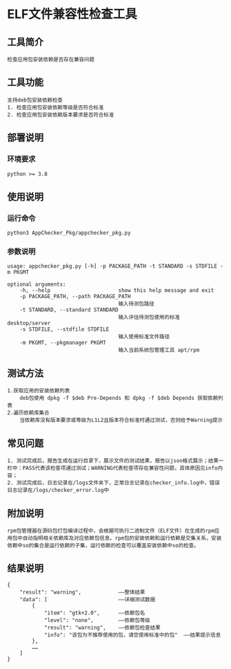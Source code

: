 # ELF文件兼容性检查工具

## 工具简介  

    检查应用包安装依赖是否存在兼容问题

## 工具功能
    
    支持deb包安装依赖检查
    1. 检查应用包安装依赖等级是否符合标准
    2. 检查应用包安装依赖版本要求是否符合标准


## 部署说明
### 环境要求

    python >= 3.8

## 使用说明
### 运行命令

    python3 AppChecker_Pkg/appchecker_pkg.py

### 参数说明

    usage: appchecker_pkg.py [-h] -p PACKAGE_PATH -t STANDARD -s STDFILE -m PKGMT

    optional arguments:
        -h, --help                      show this help message and exit
        -p PACKAGE_PATH, --path PACKAGE_PATH
                                        输入待测包路径
        -t STANDARD, --standard STANDARD
                                        输入评估待测包使用的标准 desktop/server
        -s STDFILE, --stdfile STDFILE
                                        输入使用标准文件路径
        -m PKGMT, --pkgmanager PKGMT
                                        输入当前系统包管理工具 apt/rpm


## 测试方法

    1.获取应用的安装依赖列表
        deb包使用 dpkg -f $deb Pre-Depends 和 dpkg -f $deb Depends 获取依赖列表
    2.遍历依赖库集合
        当依赖库没有版本要求或等级为L1L2且版本符合标准时通过测试，否则给予Warning提示 


## 常见问题

    1. 测试完成后，报告生成在运行目录下，展示文件的测试结果，报告以json格式展示；结果一栏中：PASS代表该检查项通过测试；WARNING代表检查项存在兼容性问题，具体原因见info内容；
    2. 测试完成后，日志记录在/logs文件夹下，正常日志记录在checker_info.log中，错误日志记录在/logs/checker_error.log中

## 附加说明
    rpm包管理器在源码包打包编译过程中，会根据可执行二进制文件（ELF文件）在生成的rpm应用包中自动指明相关依赖库及对应依赖包信息。rpm包的安装依赖和运行依赖是交集关系，安装依赖中so的集合是运行依赖的子集，运行依赖的检查可以覆盖安装依赖中so的检查。

## 结果说明
    {
        "result": "warning",            ——整体结果
        "data": [                       ——详细测试数据
            {
                "item": "gtk+2.0",      ——依赖包名
                "level": "none",        ——依赖包等级
                "result": "warning",    ——依赖包检查结果
                "info": "该包为不推荐使用的包，请您使用标准中的包"  ——结果提示信息
            },
            ……
        ]
    }